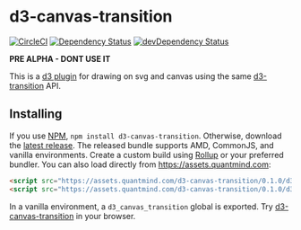 # d3-canvas-transition

[![CircleCI](https://circleci.com/gh/quantmind/d3-canvas-transition.svg?style=svg)](https://circleci.com/gh/quantmind/d3-canvas-transition)
[![Dependency Status](https://david-dm.org/quantmind/d3-canvas-transition.svg)](https://david-dm.org/quantmind/d3-canvas-transition)
[![devDependency Status](https://david-dm.org/quantmind/d3-canvas-transition/dev-status.svg)](https://david-dm.org/quantmind/d3-canvas-transition#info=devDependencies)

**PRE ALPHA - DONT USE IT**

This is a [d3 plugin](https://bost.ocks.org/mike/d3-plugin/) for drawing on
svg and canvas using the same [d3-transition](https://github.com/d3/d3-transition) API.

## Installing

If you use [NPM](https://www.npmjs.com/package/d3-canvas-transition),
``npm install d3-canvas-transition``. Otherwise, download the
[latest release](https://github.com/quantmind/d3-canvas-transition/releases/latest).
The released bundle supports AMD, CommonJS, and vanilla environments.
Create a custom build using [Rollup](https://github.com/rollup/rollup) or
your preferred bundler.
You can also load directly from https://assets.quantmind.com:
```html
<script src="https://assets.quantmind.com/d3-canvas-transition/0.1.0/d3-canvas-transition.js"></script>
<script src="https://assets.quantmind.com/d3-canvas-transition/0.1.0/d3-canvas-transition.min.js"></script>
```
In a vanilla environment, a ``d3_canvas_transition`` global is exported.
Try [d3-canvas-transition](https://tonicdev.com/npm/d3-canvas-transition) in your browser.

